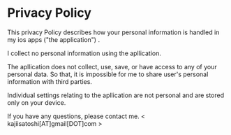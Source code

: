 # Privacy Policy

This privacy Policy describes how your personal information is handled in my ios apps ("the application") .

I collect no personal information using the apllication.

The apllication does not collect, use, save, or have access to any of your personal data. 
So that, it is impossible for me to share user's personal information with third parties.

Individual settings relating to the apllication are not personal and are stored only on your device.

If you have any questions, please contact me. < kajiisatoshi[AT]gmail[DOT]com >
